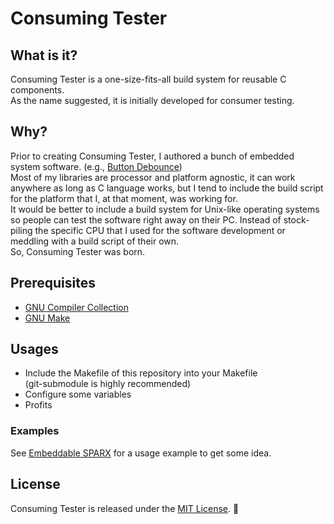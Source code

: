 # Consuming Tester

## What is it?

Consuming Tester is a one-size-fits-all build system for reusable C components.  
As the name suggested, it is initially developed for consumer testing.

## Why?

Prior to creating Consuming Tester, I authored a bunch of embedded system software. (e.g., [Button Debounce](https://github.com/the-cave/button-debounce/))  
Most of my libraries are processor and platform agnostic, it can work anywhere as long as C language works, but I tend to include the build script for the platform that I, at that moment, was working for.  
It would be better to include a build system for Unix-like operating systems so people can test the software right away on their PC.
Instead of stock-piling the specific CPU that I used for the software development or meddling with a build script of their own.  
So, Consuming Tester was born.

## Prerequisites

* [GNU Compiler Collection](https://gcc.gnu.org/)
* [GNU Make](https://www.gnu.org/software/make/)

## Usages

- Include the Makefile of this repository into your Makefile  
(git-submodule is highly recommended)
- Configure some variables
- Profits

### Examples
See [Embeddable SPARX](https://github.com/the-cave/embeddable-sparx/blob/master/Makefile) for a usage example to get some idea.

## License

Consuming Tester is released under the [MIT License](LICENSE.md). :tada:
